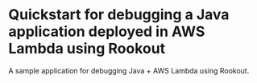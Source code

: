 # Quickstart for debugging a Java application deployed in AWS Lambda using Rookout

A sample application for debugging Java + AWS Lambda using Rookout.
